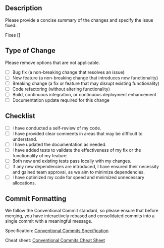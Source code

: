 ## Description

Please provide a concise summary of the changes and specify the issue fixed.

Fixes []

## Type of Change

Please remove options that are not applicable.

- [ ] Bug fix (a non-breaking change that resolves an issue)
- [ ] New feature (a non-breaking change that introduces new functionality)
- [ ] Breaking change (a fix or feature that may disrupt existing functionality)
- [ ] Code refactoring (without altering functionality)
- [ ] Build, continuous integration, or continuous deployment enhancement
- [ ] Documentation update required for this change

## Checklist

- [ ] I have conducted a self-review of my code.
- [ ] I have provided clear comments in areas that may be difficult to understand.
- [ ] I have updated the documentation as needed.
- [ ] I have added tests to validate the effectiveness of my fix or the functionality of my feature.
- [ ] Both new and existing tests pass locally with my changes.
- [ ] If any new dependencies are introduced, I have ensured their necessity and gained team approval, as we aim to minimize dependencies.
- [ ] I have optimized my code for speed and minimized unnecessary allocations.

## Commit Formatting

We follow the Conventional Commit standard, so please ensure that before merging, you have interactively rebased and consolidated commits into a single commit with a meaningful message.

Specification: [Conventional Commits Specification](https://www.conventionalcommits.org/en/v1.0.0/#specification)

Cheat sheet: [Conventional Commits Cheat Sheet](https://cheatography.com/albelop/cheat-sheets/conventional-commits/)